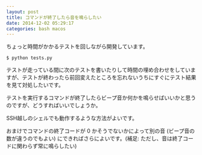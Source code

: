 ```yaml
---
layout: post
title: コマンドが終了したら音を鳴らしたい
date: 2014-12-02 05:29:17
categories: bash macos
---
```

<p>ちょっと時間がかかるテストを回しながら開発しています。</p>

<pre><code>$ python tests.py
</code></pre>

<p>テストが走っている間に次のテストを書いたりして時間の埋め合わせをしていますが、テストが終わったら前回変えたところを忘れないうちにすぐにテスト結果を見て対処したいです。</p>

<p>テストを実行するコマンドが終了したらビープ音か何かを鳴らせばいいかと思うのですが、どうすればいいでしょうか。</p>

<p>SSH越しのシェルでも動作するような方法がよいです。</p>

<p>おまけでコマンドの終了コードが 0 かそうでないかによって別の音 (ビープ音の数が違うのでもよい) にできればさらによいです。(補足: ただし、音は終了コードに関わらず常に鳴らしたい)</p>
